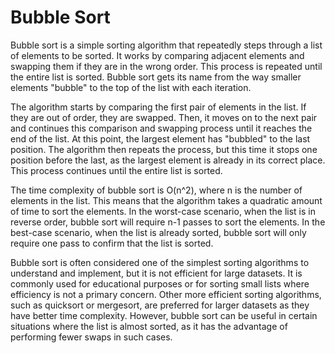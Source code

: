 # Bubble Sort

Bubble sort is a simple sorting algorithm that repeatedly steps through a list of elements to be sorted. It works by comparing adjacent elements and swapping them if they are in the wrong order. This process is repeated until the entire list is sorted. Bubble sort gets its name from the way smaller elements "bubble" to the top of the list with each iteration.

The algorithm starts by comparing the first pair of elements in the list. If they are out of order, they are swapped. Then, it moves on to the next pair and continues this comparison and swapping process until it reaches the end of the list. At this point, the largest element has "bubbled" to the last position. The algorithm then repeats the process, but this time it stops one position before the last, as the largest element is already in its correct place. This process continues until the entire list is sorted.

The time complexity of bubble sort is O(n^2), where n is the number of elements in the list. This means that the algorithm takes a quadratic amount of time to sort the elements. In the worst-case scenario, when the list is in reverse order, bubble sort will require n-1 passes to sort the elements. In the best-case scenario, when the list is already sorted, bubble sort will only require one pass to confirm that the list is sorted.

Bubble sort is often considered one of the simplest sorting algorithms to understand and implement, but it is not efficient for large datasets. It is commonly used for educational purposes or for sorting small lists where efficiency is not a primary concern. Other more efficient sorting algorithms, such as quicksort or mergesort, are preferred for larger datasets as they have better time complexity. However, bubble sort can be useful in certain situations where the list is almost sorted, as it has the advantage of performing fewer swaps in such cases.
